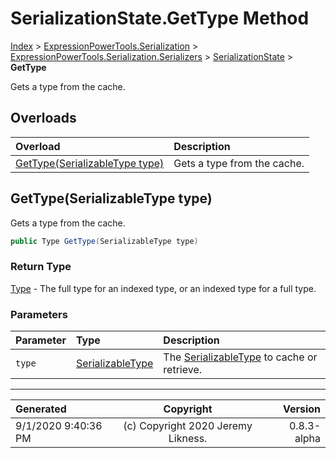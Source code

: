 ﻿# SerializationState.GetType Method

[Index](../index.md) > [ExpressionPowerTools.Serialization](ExpressionPowerTools.Serialization.a.md) > [ExpressionPowerTools.Serialization.Serializers](ExpressionPowerTools.Serialization.Serializers.n.md) > [SerializationState](ExpressionPowerTools.Serialization.Serializers.SerializationState.cs.md) > **GetType**

Gets a type from the cache.

## Overloads

| Overload | Description |
| :-- | :-- |
| [GetType(SerializableType type)](#gettypeserializabletype-type) | Gets a type from the cache. |
## GetType(SerializableType type)

Gets a type from the cache.

```csharp
public Type GetType(SerializableType type)
```

### Return Type

 [Type](https://docs.microsoft.com/dotnet/api/system.type)  - The full type for an indexed type, or an indexed type for a full type.

### Parameters

| Parameter | Type | Description |
| :-- | :-- | :-- |
| `type` | [SerializableType](ExpressionPowerTools.Serialization.Serializers.SerializableType.cs.md) | The [SerializableType](ExpressionPowerTools.Serialization.Serializers.SerializableType.cs.md) to cache or retrieve. |



---

| Generated | Copyright | Version |
| :-- | :-: | --: |
| 9/1/2020 9:40:36 PM | (c) Copyright 2020 Jeremy Likness. | 0.8.3-alpha |
